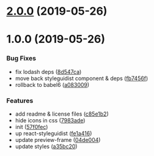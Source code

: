<a name="2.0.0"></a>
# [2.0.0](https://github.com/alfa-laboratory/arui-feather/compare/v1.0.0...v2.0.0) (2019-05-26)



<a name="1.0.0"></a>
# 1.0.0 (2019-05-26)


### Bug Fixes

* fix lodash deps ([8d547ca](https://github.com/alfa-laboratory/arui-feather/commit/8d547ca))
* move back styleguidist component & deps ([fb7456f](https://github.com/alfa-laboratory/arui-feather/commit/fb7456f))
* rollback to babel6 ([a083009](https://github.com/alfa-laboratory/arui-feather/commit/a083009))


### Features

* add readme & license files ([c85e1b2](https://github.com/alfa-laboratory/arui-feather/commit/c85e1b2))
* hide icons in css ([7983ade](https://github.com/alfa-laboratory/arui-feather/commit/7983ade))
* init ([57f0fec](https://github.com/alfa-laboratory/arui-feather/commit/57f0fec))
* up react-styleguidist ([fe1a416](https://github.com/alfa-laboratory/arui-feather/commit/fe1a416))
* update preview-frame ([04de004](https://github.com/alfa-laboratory/arui-feather/commit/04de004))
* update styles ([a35bc20](https://github.com/alfa-laboratory/arui-feather/commit/a35bc20))



